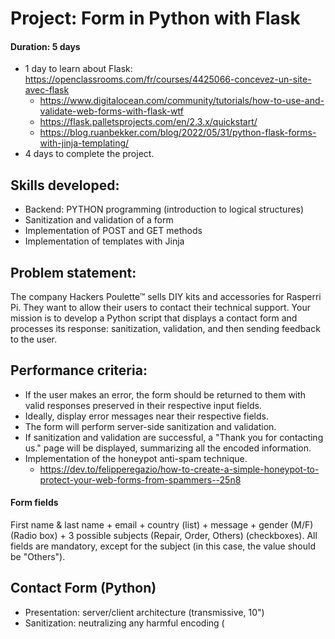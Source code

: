 # Project: Form in Python with Flask

#### Duration: 5 days
- 1 day to learn about Flask: https://openclassrooms.com/fr/courses/4425066-concevez-un-site-avec-flask
  - https://www.digitalocean.com/community/tutorials/how-to-use-and-validate-web-forms-with-flask-wtf
  - https://flask.palletsprojects.com/en/2.3.x/quickstart/
  - https://blog.ruanbekker.com/blog/2022/05/31/python-flask-forms-with-jinja-templating/
- 4 days to complete the project.

## Skills developed:
* Backend: PYTHON programming (introduction to logical structures)
* Sanitization and validation of a form
* Implementation of POST and GET methods
* Implementation of templates with Jinja

## Problem statement:
The company Hackers Poulette™ sells DIY kits and accessories for Rasperri Pi. They want to allow their users to contact their technical support. Your mission is to develop a Python script that displays a contact form and processes its response: sanitization, validation, and then sending feedback to the user.

## Performance criteria:
* If the user makes an error, the form should be returned to them with valid responses preserved in their respective input fields.
* Ideally, display error messages near their respective fields.
* The form will perform server-side sanitization and validation.
* If sanitization and validation are successful, a "Thank you for contacting us." page will be displayed, summarizing all the encoded information.
* Implementation of the honeypot anti-spam technique.
  - https://dev.to/felipperegazio/how-to-create-a-simple-honeypot-to-protect-your-web-forms-from-spammers--25n8

#### Form fields
First name & last name + email + country (list) + message + gender (M/F) (Radio box) + 3 possible subjects (Repair, Order, Others) (checkboxes). All fields are mandatory, except for the subject (in this case, the value should be "Others").

## Contact Form (Python)
* Presentation: server/client architecture (transmissive, 10")
* Sanitization: neutralizing any harmful encoding (<script>)
* Validation: mandatory fields + valid email
* Sending + Feedback
* NO NEED FOR JAVASCRIPT OR CSS

#### At the end of this project, you should be able to:
- Explain the difference between a POST request and a GET request.
- Protect yourself against XSS vulnerabilities.
---
Output Encoding:
By default, Jinja2 automatically escapes content placed within {{ ... }} expressions to prevent XSS attacks. I have correctly used this feature in my template. For example, in result.html, where I'm displaying form data in the summary table, the key and value variables are automatically escaped when rendered using {{ ... }}.

Quoted Attributes:
In the provided code, I'm already quoting attributes properly when using Jinja expressions in them. For example, in form.html, all attributes like value="{{ form.fullname() }}", value="{{ form.email() }}", and others are correctly quoted.

Honeypot Trap:
The honeypot trap implemented in form.html is a good technique to catch spam bots without affecting regular users. Since the trap is using Jinja expressions correctly, it doesn't introduce any XSS vulnerability.

Form Input Validation:
In poulette_form.py, I have already implemented some basic form validation using WTForms validators. For example, you have used DataRequired() and Email() validators for the fullname and email fields, respectively. These validators help ensure that the submitted data meets specific criteria.

---
- Protect yourself against SSTI attacks.
---
The code already incorporates good practices like using Flask-WTF for CSRF protection and form validation. The suggested improvement to use the escape filter in result.html further enhances the security by preventing XSS attacks and does not introduce any security issues itself. 

![image](https://github.com/gustavoalito/BeCode/assets/133368766/2909d9ed-ba53-4ddd-a9ef-7f569bc0bc43)

---
- Use a micro framework.
---
Using a micro-framework like Flask is already a good start for building a secure web application due to its lightweight nature and minimalistic approach. 

---
- Perform a deployment.
=======
## SSTI Group Presentation

### Group

Our group consists of myself, [Gokhan](#), [Gustavo](#) and [Mitu](#).

### Subject

We were tasked with the presentation of the SSTI aspect of the project.

### SSTI

Server Side Template Injection, or SSTI is a <ins>template injection attack</ins>.

Templates are files a server uses to render an HTML page and populate it with dynamic data.

Injection attacks are a type of attacks that inject malicious code into your page, usually via form fields and/or urls.

### Detection Phase

As with most attacks, the first step is to figure out wether the target page is vulnerable, for this we will try to inject some logic operations into a field.

Let's use a string that tests most of the common templates, called a polyglot payload.

```${{<%[%'"}}%\.```

If the next step in the form returns an error or raises an exception, the app is vulnerable.

### Identification Phase

Next we need to identify what back-end is running, for this we can decompose the polyglot statement and start injecting specific server language payloads.

![](presentation_img/0_pJf0zn5ChHY9X8sF-1-png-1.png)

After you've identified the backend running on the target, you can start documenting yourself on the possible sandbox-escaping mechanisms and enter the exploitation phase.

### Exploitation Phase
Since the project is in Jinja2, we will take it as an example.

Python being an Object Oriented Programming language, it gives us access to some built-in methods that we could use to exploit the system, such as `__init__`

If we execute this snippet;

```sh
{{ "hello".__class__.__base__.__subclasses__()[182].__init__.__globals__['sys'].modules['os'].popen("ls").read()}}
```
it will run `ls` on the servers filesystem.

To explain what's happening;

![](presentation_img/ssti2.png)

1. Returns the class for the "hello" string, which givse us `<class 'str'>`
2. Returns the base class (parent class that the 'str' class inherits from), it outputs `<class 'object'>`
3. Returns all the child classes inheriting from the 'object' class, which is a list `[<class 'type'>, <class 'weakref'>, ....etc`
4. Returns the class that is located at the index 182, being `<class 'warnings.catch_warnings'>`. We chose this class because it imports the 'sys' module, and from that we can reach the 'os' module.
5. The `__init__` constructor is called and then `__globals__` which returns a dictionary that hold the functions global variables, in this case we need them only for the 'sys' module. Output is `<module 'sys' (built-in)>`
6. 'sys' has many modules built-in, we are only interested in the 'os' one. Outputs `<module 'os' from '/Library/Frameworks/Python.framework/Versions/3.7/lib/python3.7/os.py'>`
7. Any method in the 'os' module can now be invoked, we'll execule `ls` using [popen](https://docs.python.org/3/library/os.html#os.popen) and read the output.

### tplmap
A tool called [tplmap](https://github.com/epinna/tplmap) can be used to help with SSTI attacks.

Once installed, simply run:
```sh
python tplmap.py -u "http://127.0.0.1:5000/?name" --os-shell
```

### Prevention

As for prevention, it's quite straight forward since the attack relies only on your server not being set up proprely and/or accepting dangerous inputs.

<ins>Sanitization</ins>: Input sanitization is a cybersecurity measure of checking, cleaning, and filtering data inputs from users, APIs, and web services of any unwanted characters and strings to prevent the injection of harmful codes into the system.

Flask configures Jinja2 to sanitize output by default.

If your app is required to deal with risky characters (Text editor app, etc...), it is recommended to also Sandbox your environment.

<ins>Sandboxing</ins>: A sandbox is an isolated testing environment that enables users to run programs or open files without affecting the application, system or platform on which they run. 


## Ressources

[Install Flask](https://flask.palletsprojects.com/en/2.3.x/installation/)

[Web Forms in Flask](https://www.digitalocean.com/community/tutorials/how-to-use-web-forms-in-a-flask-application)

[WTForms](https://www.digitalocean.com/community/tutorials/how-to-use-and-validate-web-forms-with-flask-wtf)

[Flask](https://flask.palletsprojects.com/en/2.3.x/)

[Jinja](https://jinja.palletsprojects.com/en/3.1.x/)

[Pentester's Guide to Server Side Template Injections](https://www.cobalt.io/blog/a-pentesters-guide-to-server-side-template-injection-ssti)

[Secure Cookie's SSTI writeup](https://secure-cookie.io/attacks/ssti/)

[Secure Cookie's web lab](https://ssti.secure-cookie.io/)

[HackTricks SSTI](https://book.hacktricks.xyz/pentesting-web/ssti-server-side-template-injection)
>>>>>>> e87b438e2338ea86ca7651467e46d52ecf6c6ad6
